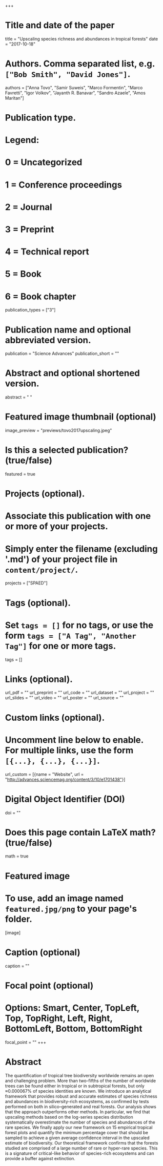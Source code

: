 +++
# Title and date of the paper
title = "Upscaling species richness and abundances in tropical forests"
date = "2017-10-18"

# Authors. Comma separated list, e.g. `["Bob Smith", "David Jones"]`.
authors = ["Anna Tovo", "Samir Suweis", "Marco Formentin", "Marco Favretti", "Igor Volkov", "Jayanth R. Banavar", "Sandro Azaele", "Amos Maritan"]

# Publication type.
# Legend:
# 0 = Uncategorized
# 1 = Conference proceedings
# 2 = Journal
# 3 = Preprint
# 4 = Technical report
# 5 = Book
# 6 = Book chapter
publication_types = ["3"]

# Publication name and optional abbreviated version.
publication = "Science Advances"
publication_short = ""

# Abstract and optional shortened version.
abstract = " "
# Featured image thumbnail (optional)
image_preview = "previews/tovo2017upscaling.jpeg"

# Is this a selected publication? (true/false)
featured = true

# Projects (optional).
#   Associate this publication with one or more of your projects.
#   Simply enter the filename (excluding '.md') of your project file in `content/project/`.
projects = ["SPAED"]


# Tags (optional).
#   Set `tags = []` for no tags, or use the form `tags = ["A Tag", "Another Tag"]` for one or more tags.
tags = []

# Links (optional).
url_pdf = ""
url_preprint = ""
url_code = ""
url_dataset = ""
url_project = ""
url_slides = ""
url_video = ""
url_poster = ""
url_source = ""

# Custom links (optional).
#   Uncomment line below to enable. For multiple links, use the form `[{...}, {...}, {...}]`.
url_custom = [{name = "Website", url = "http://advances.sciencemag.org/content/3/10/e1701438"}]

# Digital Object Identifier (DOI)
doi = ""

# Does this page contain LaTeX math? (true/false)
math = true

# Featured image
# To use, add an image named `featured.jpg/png` to your page's folder.
[image]
  # Caption (optional)
  caption = ""

  # Focal point (optional)
  # Options: Smart, Center, TopLeft, Top, TopRight, Left, Right, BottomLeft, Bottom, BottomRight
  focal_point = ""
+++

# Abstract
The quantification of tropical tree biodiversity worldwide remains an open and challenging problem. More than two-fifths of the number of worldwide trees can be found either in tropical or in subtropical forests, but only ≈0.000067% of species identities are known. We introduce an analytical framework that provides robust and accurate estimates of species richness and abundances in biodiversity-rich ecosystems, as confirmed by tests performed on both in silico–generated and real forests. Our analysis shows that the approach outperforms other methods. In particular, we find that upscaling methods based on the log-series species distribution systematically overestimate the number of species and abundances of the rare species. We finally apply our new framework on 15 empirical tropical forest plots and quantify the minimum percentage cover that should be sampled to achieve a given average confidence interval in the upscaled estimate of biodiversity. Our theoretical framework confirms that the forests studied are comprised of a large number of rare or hyper-rare species. This is a signature of critical-like behavior of species-rich ecosystems and can provide a buffer against extinction.
